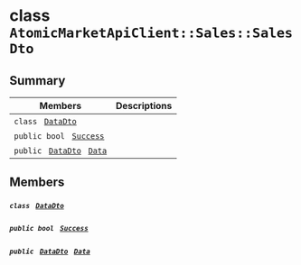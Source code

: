 # class `AtomicMarketApiClient::Sales::SalesDto` 

## Summary

 Members                                | Descriptions                                
----------------------------------------|---------------------------------------------
`class ` [`DataDto`](.github/workflows/documentation/md/AtomicMarketApiClient--Sales--SalesDto--DataDto.md#class_atomic_market_api_client_1_1_sales_1_1_sales_dto_1_1_data_dto)        | 
`public bool ` [`Success`](#class_atomic_market_api_client_1_1_sales_1_1_sales_dto_1a506fb037fbb6bfe8f254c021a2c3cfac) | 
`public ` [`DataDto`](.github/workflows/documentation/md/AtomicMarketApiClient--Sales--SalesDto--DataDto.md#class_atomic_market_api_client_1_1_sales_1_1_sales_dto_1_1_data_dto)` ` [`Data`](#class_atomic_market_api_client_1_1_sales_1_1_sales_dto_1a6ed89521b3da4f30d2ab82c36d0afd13) | 

## Members

##### `class ` [`DataDto`](.github/workflows/documentation/md/AtomicMarketApiClient--Sales--SalesDto--DataDto.md#class_atomic_market_api_client_1_1_sales_1_1_sales_dto_1_1_data_dto) 

##### `public bool ` [`Success`](#class_atomic_market_api_client_1_1_sales_1_1_sales_dto_1a506fb037fbb6bfe8f254c021a2c3cfac) 

##### `public ` [`DataDto`](.github/workflows/documentation/md/AtomicMarketApiClient--Sales--SalesDto--DataDto.md#class_atomic_market_api_client_1_1_sales_1_1_sales_dto_1_1_data_dto)` ` [`Data`](#class_atomic_market_api_client_1_1_sales_1_1_sales_dto_1a6ed89521b3da4f30d2ab82c36d0afd13) 

